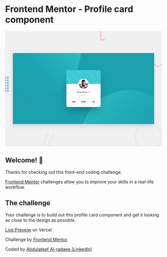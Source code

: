# Frontend Mentor - Profile card component

![Design preview for the Profile card component coding challenge](./design/desktop-preview.jpg)

## Welcome! 👋

Thanks for checking out this front-end coding challenge.

[Frontend Mentor](https://www.frontendmentor.io) challenges allow you to improve your skills in a real-life workflow.

## The challenge

Your challenge is to build out this profile card component and get it looking as close to the design as possible.

[Live Preveiw](https://card-profile-three.vercel.app/) on Vercel

Challenge by [Frontend Mentor](https://www.frontendmentor.io)

Coded by [Abdulateef Al-radaee (LinkedIn)](https://www.linkedin.com/in/abdulateef-al-radaee-8101171a1/)
